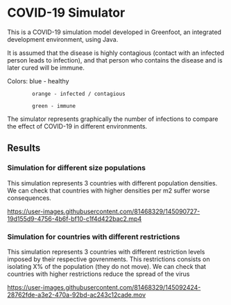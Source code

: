 # COVID-19 Simulator
This is a COVID-19 simulation model developed in Greenfoot, an integrated development environment, using Java.

It is assumed that the disease is highly contagious (contact with an infected person leads to infection), and that person who contains the disease and is later cured will be immune.

Colors:     blue - healthy

            orange - infected / contagious
            
            green - immune

The simulator represents graphically the number of infections to compare the effect of COVID-19 in different environments. 



## Results
### Simulation for different size populations
This simulation represents 3 countries with different population densities. We can check that countries with higher densities per m2 suffer worse consequences.

https://user-images.githubusercontent.com/81468329/145090727-19d155d9-4756-4b6f-bf10-c1f4d422bac2.mp4


### Simulation for countries with different restrictions
This simulation represents 3 countries with different restriction levels imposed by their respective govrenments. This restrictions consists on isolating X% of the population (they do not move). We can check that countries with higher restrictions reduce the spread of the virus


https://user-images.githubusercontent.com/81468329/145092424-28762fde-a3e2-470a-92bd-ac243c12cade.mov



